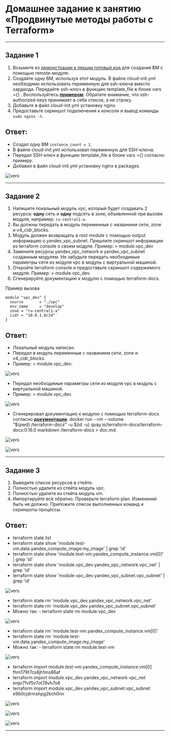 # Домашнее задание к занятию «Продвинутые методы работы с Terraform»

---

## Задание 1

1. Возьмите из [демонстрации к лекции готовый код](https://github.com/netology-code/ter-homeworks/tree/main/04/demonstration1) для создания ВМ с помощью remote-модуля.
2. Создайте одну ВМ, используя этот модуль. В файле cloud-init.yml необходимо использовать переменную для ssh-ключа вместо хардкода. Передайте ssh-ключ в функцию template_file в блоке vars ={} .
   Воспользуйтесь [**примером**](https://grantorchard.com/dynamic-cloudinit-content-with-terraform-file-templates/). Обратите внимание, что ssh-authorized-keys принимает в себя список, а не строку.
3. Добавьте в файл cloud-init.yml установку nginx.
4. Предоставьте скриншот подключения к консоли и вывод команды `sudo nginx -t`.

## Ответ:

- Создал одну ВМ `instance_count = 1`.
- В файле cloud-init.yml использовал переменную для SSH-ключа.
- Передал SSH-ключ в функцию template_file в блоке vars ={} согласно примеру.
- Добавил в файл cloud-init.yml установку nginx в packages.

![vers](img/1_1.png)

---

## Задание 2

1. Напишите локальный модуль vpc, который будет создавать 2 ресурса: **одну** сеть и **одну** подсеть в зоне, объявленной при вызове модуля, например: `ru-central1-a`.
2. Вы должны передать в модуль переменные с названием сети, zone и v4_cidr_blocks.
3. Модуль должен возвращать в root module с помощью output информацию о yandex_vpc_subnet. Пришлите скриншот информации из terraform console о своем модуле. Пример: > module.vpc_dev
4. Замените ресурсы yandex_vpc_network и yandex_vpc_subnet созданным модулем. Не забудьте передать необходимые параметры сети из модуля vpc в модуль с виртуальной машиной.
5. Откройте terraform console и предоставьте скриншот содержимого модуля. Пример: > module.vpc_dev.
6. Сгенерируйте документацию к модулю с помощью terraform-docs.

Пример вызова

```
module "vpc_dev" {
  source       = "./vpc"
  env_name     = "develop"
  zone = "ru-central1-a"
  cidr = "10.0.1.0/24"
}
```

## Ответ:

- Локальный модуль написан.
- Передал в модуль переменные с названием сети, zone и v4_cidr_blocks.
- Пример: > module.vpc_dev:

![vers](img/2_1.png)

- Передал необходимые параметры сети из модуля vpc в модуль с виртуальной машиной.
- Пример: > module.vpc_dev.

![vers](img/2_2.png)

- Сгенерировал документацию к модулю с помощью terraform-docs согласно [**документации**](https://terraform-docs.io/user-guide/installation/). docker run --rm --volume "$(pwd):/terraform-docs" -u $(id -u) quay.io/terraform-docs/terraform-docs:0.16.0 markdown /terraform-docs > doc.md:

![vers](img/2_3.png)

![vers](img/2_4.png)

---

## Задание 3

1. Выведите список ресурсов в стейте.
2. Полностью удалите из стейта модуль vpc.
3. Полностью удалите из стейта модуль vm.
4. Импортируйте всё обратно. Проверьте terraform plan. Изменений быть не должно.
   Приложите список выполненных команд и скриншоты процессы.

## Ответ:

- terraform state list
- terraform state show 'module.test-vm.data.yandex_compute_image.my_image' | grep 'id'
- terraform state show 'module.test-vm.yandex_compute_instance.vm[0]' | grep 'id'
- terraform state show 'module.vpc_dev.yandex_vpc_network.vpc_net' | grep 'id'
- terraform state show 'module.vpc_dev.yandex_vpc_subnet.vpc_subnet' | grep 'id'

![vers](img/3_1.png)

- terraform state rm 'module.vpc_dev.yandex_vpc_network.vpc_net'
- terraform state rm 'module.vpc_dev.yandex_vpc_subnet.vpc_subnet'
- Можно так: - terraform state rm module.vpc_dev

![vers](img/3_2.png)

- terraform state rm 'module.test-vm.yandex_compute_instance.vm[0]'
- terraform state rm 'module.test-vm.data.yandex_compute_image.my_image'
- Можно так: - terraform state rm module.test-vm

![vers](img/3_3.png)

- terraform import module.test-vm.yandex_compute_instance.vm[0] fhm179t7cs8jh1ms86af
- terraform import module.vpc_dev.yandex_vpc_network.vpc_net enpr7fvf5v7ot78vh7o6
- terraform import module.vpc_dev.yandex_vpc_subnet.vpc_subnet e9b0cjdrmshpg2kch0nn

![vers](img/3_4.png)

![vers](img/3_5.png)

![vers](img/3_6.png)

---

